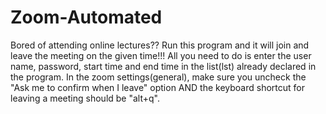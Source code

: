 # Zoom-Automated
Bored of attending online lectures?? Run this program and it will join and leave the meeting on the given time!!!
All you need to do is enter the user name, password, start time and end time in the list(lst) already declared in the program.
In the zoom settings(general), make sure you uncheck the "Ask me to confirm when I leave" option AND the keyboard shortcut for leaving a meeting should be "alt+q".
